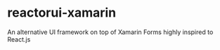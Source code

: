 # reactorui-xamarin
An alternative UI framework on top of Xamarin Forms highly inspired to React.js
